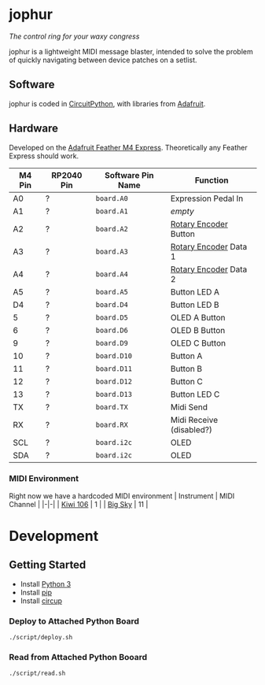 # jophur
_The control ring for your waxy congress_

jophur is a lightweight MIDI message blaster, intended to solve the problem of quickly navigating between device patches on a setlist.

## Software
jophur is coded in [CircuitPython](https://github.com/adafruit/circuitpython), with libraries from [Adafruit](https://github.com/adafruit/Adafruit_CircuitPython_Bundle/).

## Hardware
Developed on the [Adafruit Feather M4 Express](https://learn.adafruit.com/adafruit-feather-m4-express-atsamd51). Theoretically any Feather Express should work.

| M4 Pin | RP2040 Pin | Software Pin Name | Function |
|-|-|-|-|
| A0 | ? | `board.A0` | Expression Pedal In |
| A1 | ? | `board.A1` | _empty_ |
| A2 | ? | `board.A2` | [Rotary Encoder](https://learn.adafruit.com/rotary-encoder/overview) Button |
| A3 | ? | `board.A3` | [Rotary Encoder](https://learn.adafruit.com/rotary-encoder/overview) Data 1 |
| A4 | ? | `board.A4` | [Rotary Encoder](https://learn.adafruit.com/rotary-encoder/overview) Data 2 |
| A5 | ? | `board.A5` | Button LED A |
| D4 | ? | `board.D4` | Button LED B |
| 5 | ? | `board.D5` | OLED A Button |
| 6 | ? | `board.D6` | OLED B Button |
| 9 | ? | `board.D9` | OLED C Button |
| 10 | ? | `board.D10` | Button A |
| 11 | ? | `board.D11` | Button B |
| 12 | ? | `board.D12` | Button C |
| 13 | ? | `board.D13` | Button LED C |
| TX | ? | `board.TX` | Midi Send |
| RX | ? | `board.RX` | Midi Receive (disabled?) |
| SCL | ? | `board.i2c` | OLED |
| SDA | ? | `board.i2c` | OLED |


### MIDI Environment
Right now we have a hardcoded MIDI environment
| Instrument | MIDI Channel |
|-|-|
| [Kiwi 106](https://www.kiwitechnics.com/kiwi-106.htm) | 1 |
| [Big Sky](https://www.strymon.net/support/bigsky/) | 11 |

# Development
## Getting Started
- Install [Python 3](https://www.python.org/downloads/)
- Install [pip](https://pypi.org/project/pip/)
- Install [circup](https://github.com/adafruit/circup)

### Deploy to Attached Python Board
`./script/deploy.sh`

### Read from Attached Python Booard
`./script/read.sh`
